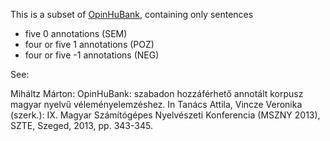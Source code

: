 This is a subset of [OpinHuBank](https://sites.google.com/site/mmihaltz/resources), containing only sentences 
- five 0 annotations (SEM)
- four or five 1 annotations (POZ)
- four or five -1 annotations (NEG)

See:

Miháltz Márton: OpinHuBank: szabadon hozzáférhető annotált korpusz magyar nyelvű véleményelemzéshez. In Tanács Attila, Vincze Veronika (szerk.): IX. Magyar Számítógépes Nyelvészeti Konferencia (MSZNY 2013), SZTE, Szeged, 2013, pp. 343-345.
